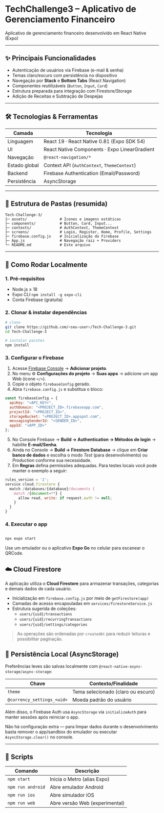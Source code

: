 # TechChallenge3 – Aplicativo de Gerenciamento Financeiro

Aplicativo de gerenciamento financeiro desenvolvido em React Native (Expo)

---

## ✨ Principais Funcionalidades

- Autenticação de usuários via Firebase (e-mail & senha)
- Temas claro/escuro com persistência no dispositivo
- Navegação por **Stack** e **Bottom Tabs** (React Navigation)
- Componentes reutilizáveis (`Button`, `Input`, `Card`)
- Estrutura preparada para integração com Firestore/Storage
- Adição de Receitas e Subtração de Despejas

---

## 🛠️ Tecnologias & Ferramentas

| Camada       | Tecnologia                                    |
|--------------|-----------------------------------------------|
| Linguagem    | React 19 · React Native 0.81 (Expo SDK 54)    |
| UI           | React Native Components · Expo LinearGradient |
| Navegação    | `@react-navigation/*`                         |
| Estado global| Context API (`AuthContext`, `ThemeContext`)   |
| Backend      | Firebase Authentication (Email/Password)      |
| Persistência | AsyncStorage                                  |

---

## 📂 Estrutura de Pastas (resumida)

```
Tech-Challenge-3/
├─ assets/               # Ícones e imagens estáticas
├─ components/           # Button, Card, Input...
├─ contexts/             # AuthContext, ThemeContext
├─ screens/              # Login, Register, Home, Profile, Settings
├─ firebase.config.js    # Inicialização do Firebase
├─ App.js                # Navegação raiz + Providers
└─ README.md             # Este arquivo
```

---

## 🚀 Como Rodar Localmente

### 1. Pré-requisitos

- Node.js ≥ 18
- Expo CLI `npm install -g expo-cli`
- Conta Firebase (gratuita)

### 2. Clonar & instalar dependências

```bash
# clone
git clone https://github.com/<seu-user>/Tech-Challenge-3.git
cd Tech-Challenge-3

# instalar pacotes
npm install
```

### 3. Configurar o Firebase

1. Acesse [Firebase Console](https://console.firebase.google.com) → **Adicionar projeto**.  
2. No menu ⚙️ **Configurações do projeto** → **Suas apps** → adicione um app Web (ícone `</>`).  
3. Copie o objeto `firebaseConfig` gerado.
4. Abra `firebase.config.js` e substitua o bloco:

```js
const firebaseConfig = {
  apiKey: "<API_KEY>",
  authDomain: "<PROJECT_ID>.firebaseapp.com",
  projectId: "<PROJECT_ID>",
  storageBucket: "<PROJECT_ID>.appspot.com",
  messagingSenderId: "<SENDER_ID>",
  appId: "<APP_ID>"
};
```

5. No Console Firebase → **Build → Authentication → Métodos de login** → habilite **E-mail/Senha**.
6. Ainda no Console → **Build → Firestore Database** → clique em **Criar banco de dados** e escolha o modo *Test* (para desenvolvimento) ou *Production* conforme sua necessidade.
7. Em **Regras** defina permissões adequadas. Para testes locais você pode manter o exemplo a seguir:
```js
rules_version = '2';
service cloud.firestore {
  match /databases/{database}/documents {
    match /{document=**} {
      allow read, write: if request.auth != null;
    }
  }
}
```

### 4. Executar o app

```bash

npx expo start
```

Use um emulador ou o aplicativo **Expo Go** no celular para escanear o QRCode.

## ☁️ Cloud Firestore

A aplicação utiliza o **Cloud Firestore** para armazenar transações, categorias e demais dados de cada usuário.

- Inicialização em `firebase.config.js` por meio de `getFirestore(app)`
- Camadas de acesso encapsuladas em `services/firestoreService.js`
- Estrutura sugerida de coleções:
  - `users/{uid}/transactions`
  - `users/{uid}/recurringTransactions`
  - `users/{uid}/settings/categories`

> As operações são ordenadas por `createdAt` para reduzir leituras e possibilitar paginação.

## 💾 Persistência Local (AsyncStorage)

Preferências leves são salvas localmente com `@react-native-async-storage/async-storage`:

| Chave                     | Contexto/Finalidade                                |
|---------------------------|----------------------------------------------------|
| `theme`                   | Tema selecionado (claro ou escuro)                 |
| `@currency_settings_<uid>`| Moeda padrão do usuário                            |

Além disso, o Firebase Auth usa `AsyncStorage` via `initializeAuth` para manter sessões após reiniciar o app.

Não há configuração extra — para limpar dados durante o desenvolvimento basta remover o app/sandbox do emulador ou executar `AsyncStorage.clear()` no console.

---

## 📜 Scripts

| Comando          | Descrição                      |
|------------------|--------------------------------|
| `npm start`      | Inicia o Metro (alias Expo)    |
| `npm run android`| Abre emulador Android          |
| `npm run ios`    | Abre simulador iOS             |
| `npm run web`    | Abre versão Web (experimental) |
